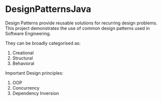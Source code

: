 # DesignPatternsJava

Design Patterns provide reusable solutions for recurring design problems.
<br/>This project demonstrates the use of common design patterns used in Software Engineering.

They can be broadly categorised as:
1) Creational
2) Structural
3) Behavioral


Important Design principles:
1) OOP
2) Concurrency
3) Dependency Inversion
